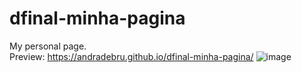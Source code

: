 # dfinal-minha-pagina
My personal page.
</br>
Preview: https://andradebru.github.io/dfinal-minha-pagina/
![image](https://user-images.githubusercontent.com/77248375/170168031-95d3e49e-ba05-4bd1-a6e8-06a9c93c7383.png)
